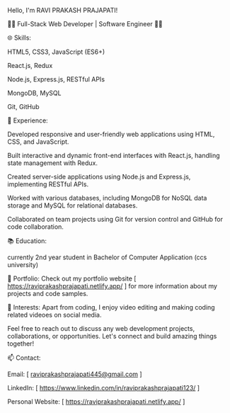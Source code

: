 Hello, I'm RAVI PRAKASH PRAJAPATI!

👩‍💻 Full-Stack Web Developer | Software Engineer 👨‍💻

🌐 Skills:

HTML5, CSS3, JavaScript (ES6+)

React.js, Redux

Node.js, Express.js, RESTful APIs

MongoDB, MySQL

Git, GitHub

🔭 Experience:


Developed responsive and user-friendly web applications using HTML, CSS, and JavaScript.

Built interactive and dynamic front-end interfaces with React.js, handling state management with Redux.

Created server-side applications using Node.js and Express.js, implementing RESTful APIs.

Worked with various databases, including MongoDB for NoSQL data storage and MySQL for relational databases.

Collaborated on team projects using Git for version control and GitHub for code collaboration.

📚 Education:

currently 2nd year student in Bachelor of Computer Application (ccs university)

💼 Portfolio: Check out my portfolio website [ https://raviprakashprajapati.netlify.app/ ] for more information about my projects and code samples.

🎯 Interests: Apart from coding, I enjoy video editing and making coding related videoes on social media.

Feel free to reach out to discuss any web development projects, collaborations, or opportunities. Let's connect and build amazing things together!

📫 Contact:

Email: [ raviprakashprajapati445@gmail.com ]

LinkedIn: [ https://www.linkedin.com/in/raviprakashprajapati123/ ]

Personal Website: [ https://raviprakashprajapati.netlify.app/ ]
